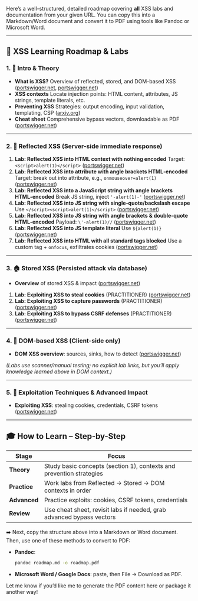 Here’s a well-structured, detailed roadmap covering **all** XSS labs and documentation from your given URL. You can copy this into a Markdown/Word document and convert it to PDF using tools like Pandoc or Microsoft Word.

---

## 🚀 XSS Learning Roadmap & Labs

### 1. 📘 Intro & Theory

* **What is XSS?**
  Overview of reflected, stored, and DOM-based XSS ([portswigger.net][1], [portswigger.net][2])
* **XSS contexts**
  Locate injection points: HTML content, attributes, JS strings, template literals, etc.&#x20;
* **Preventing XSS**
  Strategies: output encoding, input validation, templating, CSP ([arxiv.org][3])
* **Cheat sheet**
  Comprehensive bypass vectors, downloadable as PDF ([portswigger.net][4])

---

### 2. 🧪 Reflected XSS (Server-side immediate response)

1. **Lab: Reflected XSS into HTML context with nothing encoded**
   Target: `<script>alert(1)</script>` ([portswigger.net][5])
2. **Lab: Reflected XSS into attribute with angle brackets HTML‑encoded**
   Target: break out into attribute, e.g., `onmouseover=alert(1)` ([portswigger.net][6])
3. **Lab: Reflected XSS into a JavaScript string with angle brackets HTML‑encoded**
   Break JS string, inject `'-alert(1)-'` ([portswigger.net][1])
4. **Lab: Reflected XSS into JS string with single‑quote/backslash escape**
   Use `</script><script>alert(1)</script>` ([portswigger.net][7])
5. **Lab: Reflected XSS into JS string with angle brackets & double‑quote HTML‑encoded**
   Payload: `\'-alert(1)//` ([portswigger.net][8])
6. **Lab: Reflected XSS into JS template literal**
   Use `${alert(1)}` ([portswigger.net][9])
7. **Lab: Reflected XSS into HTML with all standard tags blocked**
   Use a custom tag + `onfocus`, exfiltrates cookies ([portswigger.net][10])

---

### 3. 🏠 Stored XSS (Persisted attack via database)

* **Overview** of stored XSS & impact ([portswigger.net][11])

1. **Lab: Exploiting XSS to steal cookies** (PRACTITIONER) ([portswigger.net][12])
2. **Lab: Exploiting XSS to capture passwords** (PRACTITIONER) ([portswigger.net][13])
3. **Lab: Exploiting XSS to bypass CSRF defenses** (PRACTITIONER) ([portswigger.net][14])

---

### 4. 🧩 DOM‑based XSS (Client-side only)

* **DOM XSS overview**: sources, sinks, how to detect ([portswigger.net][15])

*(Labs use scanner/manual testing; no explicit lab links, but you’ll apply knowledge learned above in DOM context.)*

---

### 5. 🧰 Exploitation Techniques & Advanced Impact

* **Exploiting XSS**: stealing cookies, credentials, CSRF tokens ([portswigger.net][14])

---

## 🎓 How to Learn – Step-by-Step

| Stage        | Focus                                                                 |
| ------------ | --------------------------------------------------------------------- |
| **Theory**   | Study basic concepts (section 1), contexts and prevention strategies  |
| **Practice** | Work labs from Reflected → Stored → DOM contexts in order             |
| **Advanced** | Practice exploits: cookies, CSRF tokens, credentials                  |
| **Review**   | Use cheat sheet, revisit labs if needed, grab advanced bypass vectors |

➡️ Next, copy the structure above into a Markdown or Word document. Then, use one of these methods to convert to PDF:

* **Pandoc**:

  ```bash
  pandoc roadmap.md -o roadmap.pdf
  ```
* **Microsoft Word / Google Docs**: paste, then File → Download as PDF.

Let me know if you’d like me to generate the PDF content here or package it another way!

[1]: https://portswigger.net/web-security/cross-site-scripting/contexts/lab-javascript-string-angle-brackets-html-encoded?utm_source=chatgpt.com "Lab: Reflected XSS into a JavaScript string with angle brackets ..."
[2]: https://portswigger.net/web-security/cross-site-scripting?utm_source=chatgpt.com "What is cross-site scripting (XSS) and how to prevent it? - PortSwigger"
[3]: https://arxiv.org/abs/1810.01017?utm_source=chatgpt.com "Fighting Against XSS Attacks: A Usability Evaluation of OWASP ESAPI Output Encoding"
[4]: https://portswigger.net/web-security/cross-site-scripting/cheat-sheet?utm_source=chatgpt.com "Cross-Site Scripting (XSS) Cheat Sheet - 2025 Edition - PortSwigger"
[5]: https://portswigger.net/web-security/cross-site-scripting/reflected/lab-html-context-nothing-encoded?utm_source=chatgpt.com "Lab: Reflected XSS into HTML context with nothing encoded"
[6]: https://portswigger.net/web-security/cross-site-scripting/contexts/lab-attribute-angle-brackets-html-encoded?utm_source=chatgpt.com "Lab: Reflected XSS into attribute with angle brackets HTML-encoded"
[7]: https://portswigger.net/web-security/cross-site-scripting/contexts/lab-javascript-string-single-quote-backslash-escaped?utm_source=chatgpt.com "Lab: Reflected XSS into a JavaScript string with single quote and ..."
[8]: https://portswigger.net/web-security/cross-site-scripting/contexts/lab-javascript-string-angle-brackets-double-quotes-encoded-single-quotes-escaped?utm_source=chatgpt.com "Lab: Reflected XSS into a JavaScript string with angle brackets and ..."
[9]: https://portswigger.net/web-security/cross-site-scripting/contexts/lab-javascript-template-literal-angle-brackets-single-double-quotes-backslash-backticks-escaped?utm_source=chatgpt.com "Lab: Reflected XSS into a template literal with angle brackets, single ..."
[10]: https://portswigger.net/web-security/cross-site-scripting/contexts/lab-html-context-with-all-standard-tags-blocked?utm_source=chatgpt.com "Lab: Reflected XSS into HTML context with all tags blocked except ..."
[11]: https://portswigger.net/web-security/cross-site-scripting/stored?utm_source=chatgpt.com "stored XSS - Cross-site scripting - PortSwigger"
[12]: https://portswigger.net/web-security/cross-site-scripting/exploiting/lab-stealing-cookies?utm_source=chatgpt.com "Lab: Exploiting cross-site scripting to steal cookies - PortSwigger"
[13]: https://portswigger.net/web-security/cross-site-scripting/exploiting/lab-capturing-passwords?utm_source=chatgpt.com "Lab: Exploiting cross-site scripting to capture passwords - PortSwigger"
[14]: https://portswigger.net/web-security/cross-site-scripting/exploiting/lab-perform-csrf?utm_source=chatgpt.com "Lab: Exploiting XSS to bypass CSRF defenses - PortSwigger"
[15]: https://portswigger.net/web-security/cross-site-scripting/dom-based?utm_source=chatgpt.com "DOM-based XSS - Cross-site scripting - PortSwigger"

